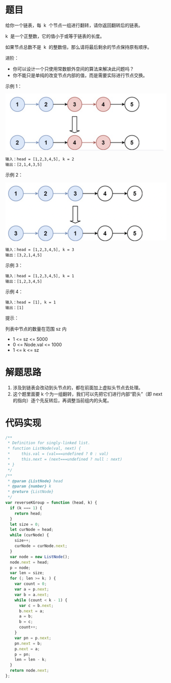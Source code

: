 # 题目

给你一个链表，每  k  个节点一组进行翻转，请你返回翻转后的链表。

k  是一个正整数，它的值小于或等于链表的长度。

如果节点总数不是  k  的整数倍，那么请将最后剩余的节点保持原有顺序。

进阶：

- 你可以设计一个只使用常数额外空间的算法来解决此问题吗？
- 你不能只是单纯的改变节点内部的值，而是需要实际进行节点交换。

示例 1：

![25-K个一组翻转链表图1](./image/25-K个一组翻转链表图1.png)

```
输入：head = [1,2,3,4,5], k = 2
输出：[2,1,4,3,5]
```

示例 2：

![25-K个一组翻转链表图2](./image/25-K个一组翻转链表图2.png)

```
输入：head = [1,2,3,4,5], k = 3
输出：[3,2,1,4,5]
```

示例 3：

```
输入：head = [1,2,3,4,5], k = 1
输出：[1,2,3,4,5]
```

示例 4：

```
输入：head = [1], k = 1
输出：[1]
```

提示：

列表中节点的数量在范围 sz 内

- 1 <= sz <= 5000
- 0 <= Node.val <= 1000
- 1 <= k <= sz

# 解题思路

1. 涉及到链表会改动到头节点的，都在前面加上虚拟头节点去处理。
2. 这个题里面要 k 个为一组翻转，我们可以先把它们进行内部“箭头”（即 next 的指向）逐个先反转后，再调整当前组内的头尾。

# 代码实现

```javascript
/**
 * Definition for singly-linked list.
 * function ListNode(val, next) {
 *     this.val = (val===undefined ? 0 : val)
 *     this.next = (next===undefined ? null : next)
 * }
 */
/**
 * @param {ListNode} head
 * @param {number} k
 * @return {ListNode}
 */
var reverseKGroup = function (head, k) {
  if (k === 1) {
    return head;
  }
  let size = 0;
  let curNode = head;
  while (curNode) {
    size++;
    curNode = curNode.next;
  }
  var node = new ListNode();
  node.next = head;
  p = node;
  var len = size;
  for (; len >= k; ) {
    var count = 0;
    var a = p.next;
    var b = a.next;
    while (count < k - 1) {
      var c = b.next;
      b.next = a;
      a = b;
      b = c;
      count++;
    }
    var pn = p.next;
    pn.next = b;
    p.next = a;
    p = pn;
    len = len - k;
  }
  return node.next;
};
```
